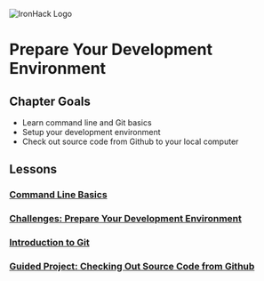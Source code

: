 ![IronHack Logo](https://s3-eu-west-1.amazonaws.com/ih-materials/uploads/upload_d5c5793015fec3be28a63c4fa3dd4d55.png)

# Prepare Your Development Environment

## Chapter Goals

* Learn command line and Git basics
* Setup your development environment
* Check out source code from Github to your local computer

## Lessons

### [Command Line Basics](command-line-basics.md)

### [Challenges: Prepare Your Development Environment](challenges/)

### [Introduction to Git](introduction-to-git.md)

### [Guided Project: Checking Out Source Code from Github](github-project.md)

